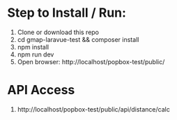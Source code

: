 # Step to Install / Run:
1. Clone or download this repo
2. cd gmap-laravue-test && composer install
3. npm install
4. npm run dev
5. Open browser: http://localhost/popbox-test/public/

# API Access
1. http://localhost/popbox-test/public/api/distance/calc
